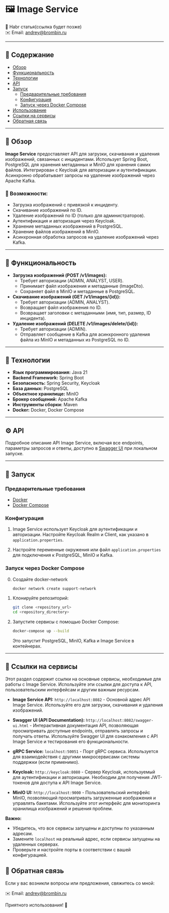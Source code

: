 # 🖼️ Image Service

📘 Habr статья(ссылка будет позже)  
✉️ Email: andrey@brombin.ru

---

## 📖 Содержание

- [Обзор](#обзор)
- [Функциональность](#функциональность)
- [Технологии](#технологии)
- [API](#api)
- [Запуск](#запуск)
  - [Предварительные требования](#предварительные-требования)
  - [Конфигурация](#конфигурация)
  - [Запуск через Docker Compose](#запуск-через-docker-compose)
- [Использование](#использование)
- [Ссылки на сервисы](#ссылки-на-сервисы)
- [Обратная связь](#-обратная-связь)

---

## 🧭 Обзор

**Image Service** предоставляет API для загрузки, скачивания и удаления изображений, связанных с инцидентами. Использует Spring Boot, PostgreSQL для хранения метаданных и MinIO для хранения самих файлов. Интегрирован с Keycloak для авторизации и аутентификации. Асинхронно обрабатывает запросы на удаление изображений через Apache Kafka.

### 💼 Возможности:

- Загрузка изображений с привязкой к инциденту.
- Скачивание изображений по ID.
- Удаление изображений по ID (только для администраторов).
- Аутентификация и авторизация через Keycloak.
- Хранение метаданных изображений в PostgreSQL.
- Хранение файлов изображений в MinIO.
- Асинхронная обработка запросов на удаление изображений через Kafka.

---

## 🚀 Функциональность

- **Загрузка изображений (POST /v1/images):**
  - Требует авторизации (ADMIN, ANALYST, USER).
  - Принимает файл изображения и метаданные (ImageDto).
  - Сохраняет файл в MinIO и метаданные в PostgreSQL.
- **Скачивание изображений (GET /v1/images/{id}):**
  - Требует авторизации (ADMIN, ANALYST).
  - Возвращает файл изображения по ID.
  - Возвращает заголовки с метаданными (имя, тип, размер, ID инцидента).
- **Удаление изображений (DELETE /v1/images/delete/{id}):**
  - Требует авторизации (ADMIN).
  - Отправляет сообщение в Kafka для асинхронного удаления файла из MinIO и метаданных из PostgreSQL по ID.

---

## 🔧 Технологии

- **Язык программирования:** Java 21
- **Backend Framework:** Spring Boot
- **Безопасность:** Spring Security, Keycloak
- **База данных:** PostgreSQL
- **Объектное хранилище:** MinIO
- **Брокер сообщений:** Apache Kafka
- **Инструменты сборки:** Maven
- **Docker:** Docker, Docker Compose

---

## ⚙️ API

Подробное описание API Image Service, включая все endpoints, параметры запросов и ответы, доступно в [Swagger UI](http://localhost:8082/swagger-ui.html) при локальном запуске.

---

## 🚀 Запуск

### Предварительные требования

- [Docker](https://www.docker.com/)
- [Docker Compose](https://docs.docker.com/compose/)

### Конфигурация

1.  Image Service использует Keycloak для аутентификации и авторизации. Настройте Keycloak Realm и Client, как указано в `application.properties`.

2.  Настройте переменные окружения или файл `application.properties` для подключения к PostgreSQL, MinIO и Kafka.

### Запуск через Docker Compose
0. Создайте docker-network
   ```bash
   docker network create support-network
   ```

2.  Клонируйте репозиторий:

    ```bash
    git clone <repository_url>
    cd <repository_directory>
    ```

3.  Запустите сервисы с помощью Docker Compose:

    ```bash
    docker-compose up --build
    ```

    Это запустит PostgreSQL, MinIO, Kafka и Image Service в контейнерах.

---

## 🔗 Ссылки на сервисы

Этот раздел содержит ссылки на основные сервисы, необходимые для работы с Image Service. Используйте эти ссылки для доступа к API, пользовательским интерфейсам и другим важным ресурсам.

*   **Image Service API:** `http://localhost:8082` - Основной адрес API Image Service. Используйте его для загрузки, скачивания и удаления изображений.

*   **Swagger UI (API Documentation):** `http://localhost:8082/swagger-ui.html` - Интерактивная документация API, позволяющая просматривать доступные endpoints, отправлять запросы и получать ответы. Используйте Swagger UI для ознакомления с API Image Service и тестирования его функциональности.

*   **gRPC Service:** `localhost:50051` - Порт gRPC сервиса. Используется для взаимодействия с другими микросервисами системы поддержки (если применимо).

*   **Keycloak:** `http://keycloak:8080` - Сервер Keycloak, используемый для аутентификации и авторизации. Необходим для получения JWT-токенов для доступа к API Image Service.

*   **MinIO UI:** `http://localhost:9000` - Пользовательский интерфейс MinIO, позволяющий просматривать загруженные изображения и управлять бакетами. Используйте этот интерфейс для мониторинга хранилища изображений и решения проблем.

**Важно:**

*   Убедитесь, что все сервисы запущены и доступны по указанным адресам.
*   Замените `localhost` на реальный адрес, если сервисы запущены на удаленных серверах.
*   Проверьте и настройте порты в соответствии с вашей конфигурацией.

## 🤝 Обратная связь

Если у вас возникли вопросы или предложения, свяжитесь со мной:

✉️ Email: andrey@brombin.ru

Приятного использования! 🎉
